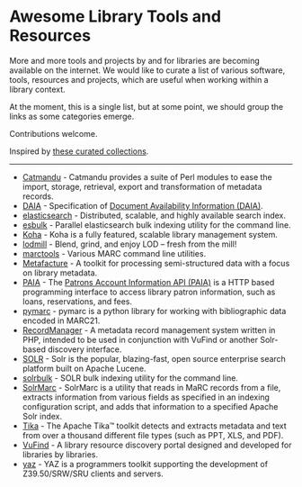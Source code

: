 Awesome Library Tools and Resources
===================================

More and more tools and projects by and for libraries are becoming available on
the internet. We would like to curate a list of various software, tools,
resources and projects, which are useful when working within a library context.

At the moment, this is a single list, but at some point, we should group the
links as some categories emerge.

Contributions welcome.

Inspired by [these curated collections](https://github.com/sindresorhus/awesome).

----

* [Catmandu](https://metacpan.org/pod/Catmandu) - Catmandu provides a suite of Perl modules to ease the import, storage, retrieval, export and transformation of metadata records.
* [DAIA](https://github.com/gbv/daia) - Specification of [Document Availability Information (DAIA)](http://gbv.github.io/daia).
* [elasticsearch](https://www.elastic.co/) - Distributed, scalable, and highly available search index.
* [esbulk](https://github.com/miku/esbulk) - Parallel elasticsearch bulk indexing utility for the command line.
* [Koha](http://koha-community.org/) - Koha is a fully featured, scalable library management system.
* [lodmill](https://github.com/lobid/lodmill) - Blend, grind, and enjoy LOD – fresh from the mill!
* [marctools](https://github.com/ubleipzig/marctools) -  Various MARC command line utilities.
* [Metafacture](https://github.com/culturegraph/metafacture-core) - A toolkit for processing semi-structured data with a focus on library metadata.
* [PAIA](https://github.com/gbv/paia) - The [Patrons Account Information API (PAIA)](http://gbv.github.io/paia/paia.html) is a HTTP based programming interface to access library patron information, such as loans, reservations, and fees.
* [pymarc](https://github.com/edsu/pymarc) - pymarc is a python library for working with bibliographic data encoded in MARC21.
* [RecordManager](https://github.com/NatLibFi/RecordManager) - A metadata record management system written in PHP, intended to be used in conjunction with VuFind or another Solr-based discovery interface.
* [SOLR](http://lucene.apache.org/solr/) - Solr is the popular, blazing-fast, open source enterprise search platform built on Apache Lucene.
* [solrbulk](https://github.com/miku/solrbulk) - SOLR bulk indexing utility for the command line.
* [SolrMarc](https://github.com/solrmarc/solrmarc) - SolrMarc is a utility that reads in MaRC records from a file, extracts
information from various fields as specified in an indexing configuration script, and adds that information to a specified Apache Solr index.
* [Tika](https://tika.apache.org/) - The Apache Tika™ toolkit detects and extracts metadata and text from over a thousand different file types (such as PPT, XLS, and PDF).
* [VuFind](https://github.com/vufind-org/vufind/) - A library resource discovery portal designed and developed for libraries by libraries.
* [yaz](http://www.indexdata.com/yaz) - YAZ is a programmers toolkit supporting the development of Z39.50/SRW/SRU clients and servers.
